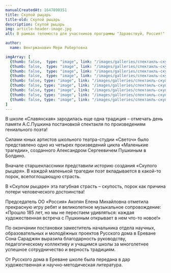 ```yaml
---
manualCreatedAt: 1647890351
title: Скупой рыцарь
title-old: Скупой рыцарь
description: Скупой рыцарь
img: article-header-image.jpg
alt: В рамках телемоста для участников программы "Здравствуй, Россия!" ученики "Славянской" представили масштабную работу, посвященную выдающемуся русскому военачальнику фельдмаршалу Ивану Федоровичу Паскевичу

author:
  name: Венгржанович Мери Робертовна

imgArray: [
  {thumb: false,  type: "image", link: "/images/galleries/спектакль-скупой-рыцарь/article-header-image.jpg",  text: "Спектакль скупой рыцарь - 1",  category: "skupoy-ricar"},
  {thumb: false,  type: "image", link: "/images/galleries/спектакль-скупой-рыцарь/2.jpg",  text: "Спектакль скупой рыцарь - 2",  category: "skupoy-ricar"},
  {thumb: false,  type: "image", link: "/images/galleries/спектакль-скупой-рыцарь/3.jpg",  text: "Спектакль скупой рыцарь - 3",  category: "skupoy-ricar"},
  {thumb: false,  type: "image", link: "/images/galleries/спектакль-скупой-рыцарь/4.jpg",  text: "Спектакль скупой рыцарь - 4",  category: "skupoy-ricar"},
  {thumb: false, type: "image", link: "/images/galleries/спектакль-скупой-рыцарь/5.jpg", text: "Спектакль скупой рыцарь - 5", category: "skupoy-ricar"},
  {thumb: false, type: "image", link: "/images/galleries/спектакль-скупой-рыцарь/6.jpg", text: "Спектакль скупой рыцарь - 6", category: "skupoy-ricar"},
  {thumb: false, type: "image", link: "/images/galleries/спектакль-скупой-рыцарь/7.jpg", text: "Спектакль скупой рыцарь - 7", category: "skupoy-ricar"},
  {thumb: false, type: "image", link: "/images/galleries/спектакль-скупой-рыцарь/8.jpg", text: "Спектакль скупой рыцарь - 8", category: "skupoy-ricar"},
  {thumb: false, type: "image", link: "/images/galleries/спектакль-скупой-рыцарь/9.jpg", text: "Спектакль скупой рыцарь - 9", category: "skupoy-ricar"},
]
---
```


<p>В школе «Славянская» зародилась еще одна традиция – отмечать день памяти  А.С.Пушкина постановкой спектакля по произведениям гениального поэта!</p>
<p>Силами юных артистов школьного театра-студии «Светоч» было представлено одно из четырех  произведений  цикла «Маленькие трагедии», созданного  Александром Сергеевичем Пушкиным в  Болдино.</p>    
<p>Вначале старшеклассники представили историю создания  «Скупого рыцаря». В каждой маленькой трагедии поэт вкладывается в какой-то порок, всепоглощающую страсть.</p>  
<p>В «Скупом рыцаре» эта пагубная страсть – скупость, порок как причина потери человеческого достоинства!</p> 
<p>Председатель ОО «Россия»  Акопян Елена Михайловна отметила прекрасную игру  ребят и великолепное музыкальное сопровождение: «Прошло 185 лет, но мы не перестаем удивляться: каждая художественная встреча с Пушкиным открывает в нем что-то новое!»</p> 
<p>По окончании постановки заместитель начальника отдела научных, образовательных и молодёжных проектов Русского дома в Ереване Сона Сараджян выразила благодарность руководству, педагогическому коллективу и учащимся школы за многолетнее успешное сотрудничество и верность традициям.</p> 
<p>От Русского дома в Ереване школе была передана в дар художественная и научно-методическая литература.</p>

<br>
<br>
<br>

